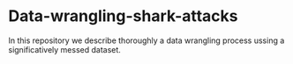 # Data-wrangling-shark-attacks
In this repository we describe thoroughly a data wrangling process ussing a significatively messed dataset.
